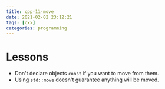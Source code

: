 ```yaml
---
title: cpp-11-move
date: 2021-02-02 23:12:21
tags: [cxx]
categories: programming
---
```


# Lessons
- Don't declare objects `const` if you want to move from them.
- Using `std::move` doesn't guarantee anything will be moved.
